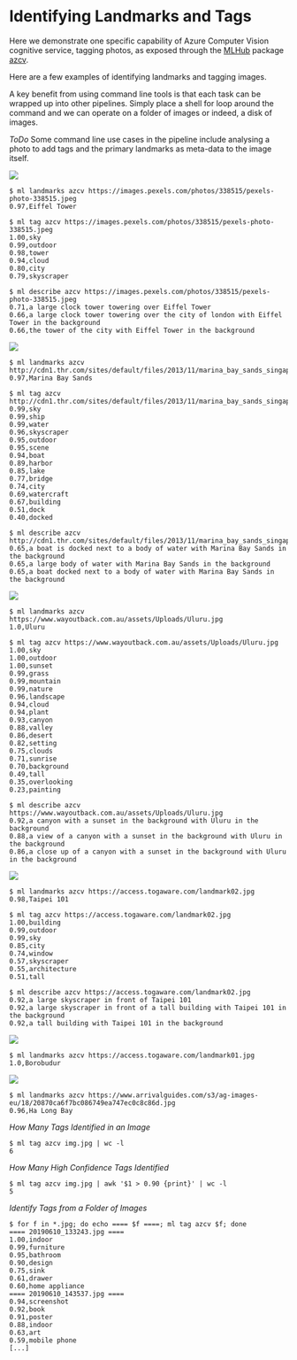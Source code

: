 Identifying Landmarks and Tags
==============================

Here we demonstrate one specific capability of Azure Computer Vision
cognitive service, tagging photos, as exposed through the
[MLHub](https://mlhub.ai) package
[azcv](https://github.com/Azure/azcv).

Here are a few examples of identifying landmarks and tagging
images.

A key benefit from using command line tools is that each task can be
wrapped up into other pipelines. Simply place a shell for loop around
the command and we can operate on a folder of images or indeed, a disk
of images.

*ToDo* Some command line use cases in the pipeline include analysing a
photo to add tags and the primary landmarks as meta-data to the image
itself.

![](https://images.pexels.com/photos/338515/pexels-photo-338515.jpeg)

```console
$ ml landmarks azcv https://images.pexels.com/photos/338515/pexels-photo-338515.jpeg
0.97,Eiffel Tower

$ ml tag azcv https://images.pexels.com/photos/338515/pexels-photo-338515.jpeg
1.00,sky
0.99,outdoor
0.98,tower
0.94,cloud
0.80,city
0.79,skyscraper

$ ml describe azcv https://images.pexels.com/photos/338515/pexels-photo-338515.jpeg
0.71,a large clock tower towering over Eiffel Tower
0.66,a large clock tower towering over the city of london with Eiffel Tower in the background
0.66,the tower of the city with Eiffel Tower in the background
```
![](http://cdn1.thr.com/sites/default/files/2013/11/marina_bay_sands_singapore_a_l.jpg)
```console
$ ml landmarks azcv http://cdn1.thr.com/sites/default/files/2013/11/marina_bay_sands_singapore_a_l.jpg
0.97,Marina Bay Sands

$ ml tag azcv http://cdn1.thr.com/sites/default/files/2013/11/marina_bay_sands_singapore_a_l.jpg
0.99,sky
0.99,ship
0.99,water
0.96,skyscraper
0.95,outdoor
0.95,scene
0.94,boat
0.89,harbor
0.85,lake
0.77,bridge
0.74,city
0.69,watercraft
0.67,building
0.51,dock
0.40,docked

$ ml describe azcv http://cdn1.thr.com/sites/default/files/2013/11/marina_bay_sands_singapore_a_l.jpg
0.65,a boat is docked next to a body of water with Marina Bay Sands in the background
0.65,a large body of water with Marina Bay Sands in the background
0.65,a boat docked next to a body of water with Marina Bay Sands in the background
```
![](https://www.wayoutback.com.au/assets/Uploads/Uluru.jpg)
```console
$ ml landmarks azcv https://www.wayoutback.com.au/assets/Uploads/Uluru.jpg
1.0,Uluru

$ ml tag azcv https://www.wayoutback.com.au/assets/Uploads/Uluru.jpg
1.00,sky
1.00,outdoor
1.00,sunset
0.99,grass
0.99,mountain
0.99,nature
0.96,landscape
0.94,cloud
0.94,plant
0.93,canyon
0.88,valley
0.86,desert
0.82,setting
0.75,clouds
0.71,sunrise
0.70,background
0.49,tall
0.35,overlooking
0.23,painting

$ ml describe azcv https://www.wayoutback.com.au/assets/Uploads/Uluru.jpg
0.92,a canyon with a sunset in the background with Uluru in the background
0.88,a view of a canyon with a sunset in the background with Uluru in the background
0.86,a close up of a canyon with a sunset in the background with Uluru in the background
```
![](https://access.togaware.com/landmark02.jpg)
```console
$ ml landmarks azcv https://access.togaware.com/landmark02.jpg
0.98,Taipei 101

$ ml tag azcv https://access.togaware.com/landmark02.jpg
1.00,building
0.99,outdoor
0.99,sky
0.85,city
0.74,window
0.57,skyscraper
0.55,architecture
0.51,tall

$ ml describe azcv https://access.togaware.com/landmark02.jpg
0.92,a large skyscraper in front of Taipei 101
0.92,a large skyscraper in front of a tall building with Taipei 101 in the background
0.92,a tall building with Taipei 101 in the background
```
![](https://access.togaware.com/landmark01.jpg)
```console
$ ml landmarks azcv https://access.togaware.com/landmark01.jpg
1.0,Borobudur
```
![](https://www.arrivalguides.com/s3/ag-images-eu/18/20870ca6f7bc086749ea747ec0c8c86d.jpg)
```console
$ ml landmarks azcv https://www.arrivalguides.com/s3/ag-images-eu/18/20870ca6f7bc086749ea747ec0c8c86d.jpg
0.96,Ha Long Bay
```

*How Many Tags Identified in an Image*

```console
$ ml tag azcv img.jpg | wc -l
6
```
*How Many High Confidence Tags Identified*

```console
$ ml tag azcv img.jpg | awk '$1 > 0.90 {print}' | wc -l
5
```

*Identify Tags from a Folder of Images*

```console
$ for f in *.jpg; do echo ==== $f ====; ml tag azcv $f; done
==== 20190610_133243.jpg ====
1.00,indoor
0.99,furniture
0.95,bathroom
0.90,design
0.75,sink
0.61,drawer
0.60,home appliance
==== 20190610_143537.jpg ====
0.94,screenshot
0.92,book
0.91,poster
0.88,indoor
0.63,art
0.59,mobile phone
[...]
```

